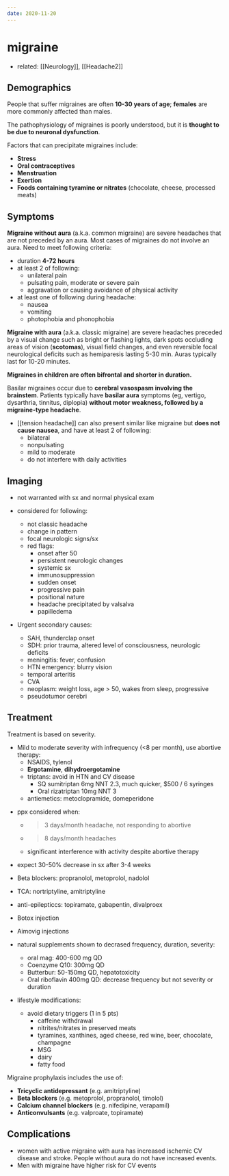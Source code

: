 ```yaml
---
date: 2020-11-20
---
```


# migraine

- related: [[Neurology]], [[Headache2]]

## Demographics

<!-- ignore -->

People that suffer migraines are often **10-30 years of age**; **females** are more commonly affected than males.

The pathophysiology of migraines is poorly understood, but it is **thought to be due to neuronal dysfunction**.

<!-- migraine headache triggers -->

Factors that can precipitate migraines include:

- **Stress**
- **Oral contraceptives**
- **Menstruation**
- **Exertion**
- **Foods containing tyramine or nitrates** (chocolate, cheese, processed meats)

## Symptoms

<!-- migraine sx, without aura vs with aura -->

**Migraine without aura** (a.k.a. common migraine) are severe headaches that are not preceded by an aura. Most cases of migraines do not involve an aura. Need to meet following criteria:

- duration **4-72 hours**
- at least 2 of following:
	- unilateral pain
	- pulsating pain, moderate or severe pain
	- aggravation or causing avoidance of physical activity
- at least one of following during headache:
	- nausea
	- vomiting
	- photophobia and phonophobia

**Migraine with aura** (a.k.a. classic migraine) are severe headaches preceded by a visual change such as bright or flashing lights, dark spots occluding areas of vision (**scotomas**), visual field changes, and even reversible focal neurological deficits such as hemiparesis lasting 5-30 min. Auras typically last for 10-20 minutes.

<!-- migraine headache in children sx -->

**Migraines in children are often bifrontal and shorter in duration.**

<!-- basilar migraines symptoms -->

Basilar migraines occur due to **cerebral vasospasm involving the brainstem**.  Patients typically have **basilar aura** symptoms (eg, vertigo, dysarthria, tinnitus, diplopia) **without motor weakness, followed by a migraine-type headache**.

<!-- migraine vs tension headache -->

- [[tension headache]] can also present similar like migraine but **does not cause nausea**, and have at least 2 of following:
	- bilateral
	- nonpulsating
	- mild to moderate
	- do not interfere with daily activities

## Imaging

<!-- imaging for migraines -->

- not warranted with sx and normal physical exam

- considered for following:
	- not classic headache
	- change in pattern
	- focal neurologic signs/sx
	- red flags:
		- onset after 50
		- persistent neurologic changes
		- systemic sx
		- immunosuppression
		- sudden onset
		- progressive pain
		- positional nature
		- headache precipitated by valsalva
		- papilledema

- Urgent secondary causes:
	- SAH, thunderclap onset
	- SDH: prior trauma, altered level of consciousness, neurologic deficits
	- meningitis: fever, confusion
	- HTN emergency: blurry vision
	- temporal arteritis
	- CVA
	- neoplasm: weight loss, age > 50, wakes from sleep, progressive
	- pseudotumor cerebri

## Treatment

<!-- migraine abortive treatment -->

Treatment is based on severity.

- Mild to moderate severity with infrequency (<8 per month), use abortive therapy:
	- NSAIDS, tylenol
	- **Ergotamine**, **dihydroergotamine**
	- triptans: avoid in HTN and CV disease
		- SQ sumitriptan 6mg NNT 2.3, much quicker, $500 / 6 syringes
		- Oral rizatriptan 10mg NNT 3
	- antiemetics: metoclopramide, domeperidone

<!--  migraine ppx when,  -->

- ppx considered when:
	- > 3 days/month headache, not responding to abortive
	- > 8 days/month headaches
	- significant interference with activity despite abortive therapy

- expect 30-50% decrease in sx after 3-4 weeks

- Beta blockers: propranolol, metoprolol, nadolol

- TCA: nortriptyline, amitriptyline

- anti-epilepticcs: topiramate, gabapentin, divalproex

- Botox injection

- Aimovig injections

- natural supplements shown to decrased frequency, duration, severity:
	- oral mag: 400-600 mg QD
	- Coenzyme Q10: 300mg QD
	- Butterbur: 50-150mg QD, hepatotoxicity
	- Oral riboflavin 400mg QD: decrease frequency but not severity or duration

- lifestyle modifications:
	- avoid dietary triggers (1 in 5 pts)
		- caffeine withdrawal
		- nitrites/nitrates in preserved meats
		- tyramines, xanthines, aged cheese, red wine, beer, chocolate, champagne
		- MSG
		- dairy
		- fatty food

Migraine prophylaxis includes the use of:

- **Tricyclic antidepressant** (e.g. amitriptyline)
- **Beta blockers** (e.g. metoprolol, propranolol, timolol)
- **Calcium channel blockers** (e.g. nifedipine, verapamil)
- **Anticonvulsants** (e.g. valproate, topiramate)

## Complications

<!-- ignore -->

- women with active migraine with aura has increased ischemic CV disease and stroke. People without aura do not have increased events.
- Men with migraine have higher risk for CV events
